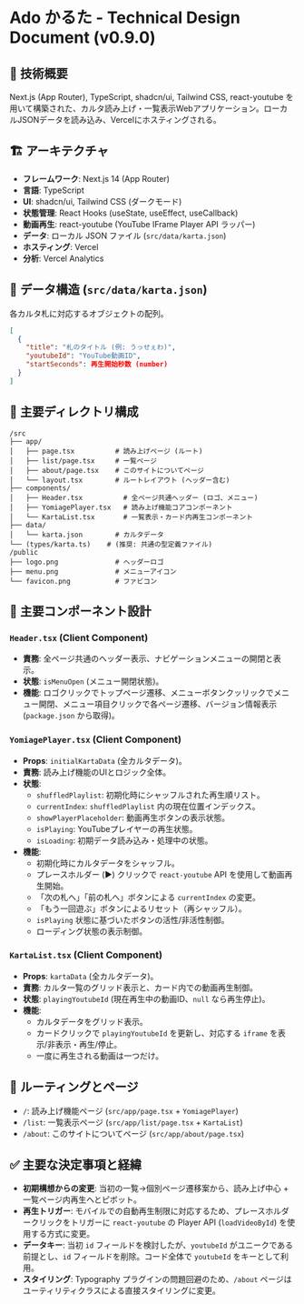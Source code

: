 # Ado かるた - Technical Design Document (v0.9.0)

## 🎯 技術概要

Next.js (App Router), TypeScript, shadcn/ui, Tailwind CSS, react-youtube を用いて構築された、カルタ読み上げ・一覧表示Webアプリケーション。ローカルJSONデータを読み込み、Vercelにホスティングされる。

## 🏗️ アーキテクチャ

- **フレームワーク**: Next.js 14 (App Router)
- **言語**: TypeScript
- **UI**: shadcn/ui, Tailwind CSS (ダークモード)
- **状態管理**: React Hooks (useState, useEffect, useCallback)
- **動画再生**: react-youtube (YouTube IFrame Player API ラッパー)
- **データ**: ローカル JSON ファイル (`src/data/karta.json`)
- **ホスティング**: Vercel
- **分析**: Vercel Analytics

## 🔢 データ構造 (`src/data/karta.json`)

各カルタ札に対応するオブジェクトの配列。

```json
[
  {
    "title": "札のタイトル (例: うっせぇわ)",
    "youtubeId": "YouTube動画ID",
    "startSeconds": 再生開始秒数 (number)
  }
]
```

## 📁 主要ディレクトリ構成

```
/src
├── app/
│   ├── page.tsx          # 読み上げページ (ルート)
│   ├── list/page.tsx     # 一覧ページ
│   ├── about/page.tsx    # このサイトについてページ
│   └── layout.tsx        # ルートレイアウト (ヘッダー含む)
├── components/
│   ├── Header.tsx          # 全ページ共通ヘッダー (ロゴ、メニュー)
│   ├── YomiagePlayer.tsx   # 読み上げ機能コアコンポーネント
│   └── KartaList.tsx       # 一覧表示・カード内再生コンポーネント
├── data/
│   └── karta.json        # カルタデータ
└── (types/karta.ts)    # (推奨: 共通の型定義ファイル)
/public
├── logo.png              # ヘッダーロゴ
├── menu.png              # メニューアイコン
└── favicon.png           # ファビコン
```

## 🔧 主要コンポーネント設計

### `Header.tsx` (Client Component)

- **責務**: 全ページ共通のヘッダー表示、ナビゲーションメニューの開閉と表示。
- **状態**: `isMenuOpen` (メニュー開閉状態)。
- **機能**: ロゴクリックでトップページ遷移、メニューボタンクッリックでメニュー開閉、メニュー項目クリックで各ページ遷移、バージョン情報表示 (`package.json` から取得)。

### `YomiagePlayer.tsx` (Client Component)

- **Props**: `initialKartaData` (全カルタデータ)。
- **責務**: 読み上げ機能のUIとロジック全体。
- **状態**:
    - `shuffledPlaylist`: 初期化時にシャッフルされた再生順リスト。
    - `currentIndex`: `shuffledPlaylist` 内の現在位置インデックス。
    - `showPlayerPlaceholder`: 動画再生ボタンの表示状態。
    - `isPlaying`: YouTubeプレイヤーの再生状態。
    - `isLoading`: 初期データ読み込み・処理中の状態。
- **機能**:
    - 初期化時にカルタデータをシャッフル。
    - プレースホルダー (▶️) クリックで `react-youtube` API を使用して動画再生開始。
    - 「次の札へ」「前の札へ」ボタンによる `currentIndex` の変更。
    - 「もう一回遊ぶ」ボタンによるリセット（再シャッフル）。
    - `isPlaying` 状態に基づいたボタンの活性/非活性制御。
    - ローディング状態の表示制御。

### `KartaList.tsx` (Client Component)

- **Props**: `kartaData` (全カルタデータ)。
- **責務**: カルタ一覧のグリッド表示と、カード内での動画再生制御。
- **状態**: `playingYoutubeId` (現在再生中の動画ID、`null` なら再生停止)。
- **機能**:
    - カルタデータをグリッド表示。
    - カードクリックで `playingYoutubeId` を更新し、対応する `iframe` を表示/非表示・再生/停止。
    - 一度に再生される動画は一つだけ。

## 🚦 ルーティングとページ

- `/`: 読み上げ機能ページ (`src/app/page.tsx` + `YomiagePlayer`)
- `/list`: 一覧表示ページ (`src/app/list/page.tsx` + `KartaList`)
- `/about`: このサイトについてページ (`src/app/about/page.tsx`)

## ✅ 主要な決定事項と経緯

- **初期構想からの変更**: 当初の一覧→個別ページ遷移案から、読み上げ中心 + 一覧ページ内再生へとピボット。
- **再生トリガー**: モバイルでの自動再生制限に対応するため、プレースホルダークリックをトリガーに `react-youtube` の Player API (`loadVideoById`) を使用する方式に変更。
- **データキー**: 当初 `id` フィールドを検討したが、`youtubeId` がユニークである前提とし、`id` フィールドを削除。コード全体で `youtubeId` をキーとして利用。
- **スタイリング**: Typography プラグインの問題回避のため、`/about` ページはユーティリティクラスによる直接スタイリングに変更。

